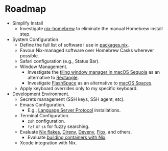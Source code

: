 # Roadmap

* Simplify Install
  * Investigate [nix-homebrew](https://github.com/zhaofengli/nix-homebrew) to eliminate the manual Homebrew install step.
* System Configuration
  * Define the full list of software I use in [packages.nix](../modules/packages.nix).
  * Favour Nix-managed software over Homebrew Casks wherever possible.
  * Safari configuration (e.g., Status Bar).
  * Window Management.
    * Investigate the [tiling window manager in macOS Sequoia](https://support.apple.com/en-gb/guide/mac-help/mchlef287e5d/mac) as an alternative to [Rectangle](https://rectangleapp.com).
    * Investigate [FlashSpace](https://github.com/wojciech-kulik/FlashSpace) as an alternative to [macOS Spaces](https://support.apple.com/en-gb/guide/mac-help/mh14112/mac).
  * Apply keyboard overrides only to my specific keyboard.
* Development Environment.
  * Secrets management (SSH keys, SSH agent, etc).
  * Emacs Configuration.
    * E.g., [Language Server Protocol](https://microsoft.github.io/language-server-protocol/) installations.
  * Terminal Configuration.
    * `zsh` configuration.
    * `fzf` or `sk` for fuzzy searching.
  * Evaluate [Nix flakes](https://fasterthanli.me/series/building-a-rust-service-with-nix/part-10), [Direnv](https://nixos.asia/en/direnv), [Devenv](https://devenv.sh/), [Flox](https://github.com/flox/flox), and others.
    * Evaluate [building containers with Nix](https://xeiaso.net/talks/2024/nix-docker-build/).
  * Xcode integration with Nix.
